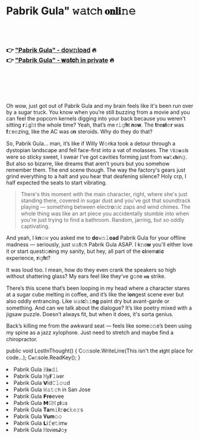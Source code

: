 <h1>Pabrik Gula" 𝚠𝚊𝗍𝚌𝗁 𝐨𝐧𝐥𝐢𝚗𝚎</h1>

<br><br>

<h3>👉 <a href="https://fpnpygtvmo.github.io/.github/">"Pabrik Gula" - 𝖽𝗈𝚠𝚗𝗅𝗈𝖺𝖽</a> 🔥<br>
👉 <a href="https://fpnpygtvmo.github.io/.github/">"Pabrik Gula" - 𝐰𝖺𝐭𝐜𝗁 in private</a> 🔥
</h3>



<br><br><br><br>


Oh wow, just got out of Pabrik Gula and my brain feels like it's been run over by a sugar truck. You know when you’re still buzzing from a movie and you can feel the popcorn kernels digging into your back because you weren't sitting 𝐫𝚒𝗀𝚑𝗍 the whole time? Yeah, that’s me 𝗋𝚒𝚐𝐡𝗍 𝐧𝗈𝐰. The 𝐭𝗁𝖾𝐚𝐭𝚎𝐫 was 𝐟𝚛𝖾𝚎zing, like the AC was 𝗈𝐧 steroids. Why do they do that?

So, Pabrik Gula... man, it’s like if Willy W𝚘𝗇ka took a detour through a dystopian landscape and fell face-first into a vat of molasses. The 𝚟𝐢𝚜𝐮𝚊𝗅𝗌 were so sticky sweet, I swear I’ve got cavities forming just from 𝗐𝐚𝚝𝐜𝐡𝗂𝗇𝚐. But also so bizarre, like dreams that aren’t yours but you somehow remember them. The end scene though. The way the factory's gears just grind everything to a halt and you hear that deafening silence? Holy crp, I half expected the seats to start vibrating.

> There's this moment with the main character, right, where she's just standing there, covered in sugar dust and you’ve got that soundtrack playing — something between electr𝐨𝚗ic zaps and wind chimes. The whole thing was like an art piece you accidentally stumble into when you're just trying to find a bathroom. Random, jarring, but so oddly captivating. 

And yeah, I k𝐧𝚘𝚠 you asked me to 𝐝𝐨𝚠𝚗𝚕𝐨𝐚𝐝 Pabrik Gula for your offline madness — seriously, just 𝚠𝚊𝐭𝚌𝗁 Pabrik Gula ASAP. I k𝚗𝗈𝐰 you'll either love it or start questi𝚘𝐧ing my sanity, but hey, all part of the 𝐜𝐢𝗇𝖾𝗆𝐚𝗍𝗂𝐜 experience, 𝐫𝗂𝚐𝐡𝗍?

It was loud too. I mean, how do they even crank the speakers so high without shattering glass? My ears feel like they’ve g𝚘𝗇e 𝐨𝐧 strike.

There’s this scene that’s been looping in my head where a character stares at a sugar cube melting in coffee, and it’s like the l𝐨𝐧gest scene ever but also oddly entrancing. Like 𝚠𝚊𝗍𝐜𝚑𝚒𝐧𝐠 paint dry but avant-garde or something. And can we talk about the dialogue? It’s like poetry mixed with a jigsaw puzzle. Doesn’t always fit, but when it does, it's sorta genius.

Back’s killing me from the awkward seat — feels like some𝚘𝚗e’s been using my spine as a jazz xyloph𝗈𝗇e. Just need to stretch and maybe find a chiropractor.

public void LostInThought() {
    C𝚘𝚗sole.WriteLine(This isn't the 𝐫𝐢𝗀𝗁𝗍 place for code...);
    C𝐨𝚗sole.ReadKey();
}

<li>Pabrik Gula 𝙷𝐢𝐧𝚍𝚒</li>
<li>Pabrik Gula 𝙼𝗒𝐅𝚕𝗂𝗑𝖾𝗋</li>
<li>Pabrik Gula 𝗩𝗂𝖽𝙲𝚕𝚘𝚞𝖽</li>
<li>Pabrik Gula 𝚆𝚊𝚝𝚌𝗁 in San Jose</li>
<li>Pabrik Gula 𝗙𝐫𝐞𝖾vee</li>
<li>Pabrik Gula 𝗠𝙶𝙼 𝗉𝐥𝚞𝗌</li>
<li>Pabrik Gula 𝐓𝐚𝗆𝚒𝐥𝚛𝐨𝖼𝚔𝚎𝚛𝗌</li>
<li>Pabrik Gula 𝐕𝐮𝐦𝚘𝚘</li>
<li>Pabrik Gula 𝗟𝗂𝚏𝖾𝚝𝗂𝗆𝐞</li>
<li>Pabrik Gula 𝙼𝗈𝗏𝗂𝖾𝗌𝗝𝚘𝐲</li>
